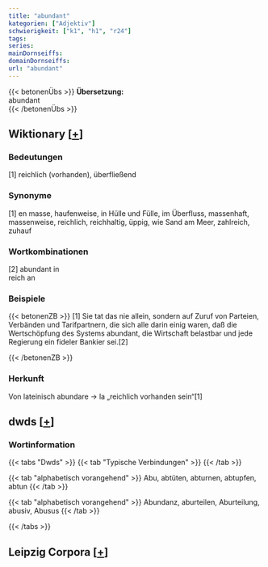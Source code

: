 ```yaml
---
title: "abundant"
kategorien: ["Adjektiv"]
schwierigkeit: ["k1", "h1", "r24"]
tags:
series:
mainDornseiffs:
domainDornseiffs:
url: "abundant"
---
```


{{< betonenÜbs >}}
**Übersetzung:**  
abundant  
{{< /betonenÜbs >}}

## Wiktionary [[+](https://de.wiktionary.org/wiki/abundant)]

### Bedeutungen
[1] reichlich (vorhanden), überfließend  

### Synonyme
[1] en masse, haufenweise, in Hülle und Fülle, im Überfluss, massenhaft, massenweise, reichlich, reichhaltig, üppig, wie Sand am Meer, zahlreich, zuhauf  

### Wortkombinationen
[2] abundant in  
reich an  

### Beispiele
{{< betonenZB >}}
[1] Sie tat das nie allein, sondern auf Zuruf von Parteien, Verbänden und Tarifpartnern, die sich alle darin einig waren, daß die Wertschöpfung des Systems abundant, die Wirtschaft belastbar und jede Regierung ein fideler Bankier sei.[2]  

{{< /betonenZB >}}
### Herkunft
Von lateinisch abundare → la „reichlich vorhanden sein“[1]  



## dwds [[+](https://www.dwds.de/wb/abundant)]

### Wortinformation
{{< tabs "Dwds" >}}
{{< tab "Typische Verbindungen" >}}
{{< /tab >}}

{{< tab "alphabetisch vorangehend" >}}
Abu, abtüten, abturnen, abtupfen, abtun
{{< /tab >}}

{{< tab "alphabetisch vorangehend" >}}
Abundanz, aburteilen, Aburteilung, abusiv, Abusus
{{< /tab >}}

{{< /tabs >}}

## Leipzig Corpora [[+](https://corpora.uni-leipzig.de/en/res?word=abundant&corpusId=deu_newscrawl-public_2018)]

